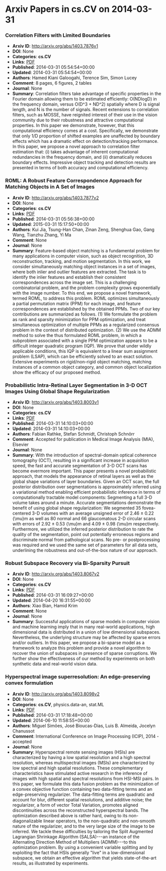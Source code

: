# Arxiv Papers in cs.CV on 2014-03-31
### Correlation Filters with Limited Boundaries
- **Arxiv ID**: http://arxiv.org/abs/1403.7876v1
- **DOI**: None
- **Categories**: **cs.CV**
- **Links**: [PDF](http://arxiv.org/pdf/1403.7876v1)
- **Published**: 2014-03-31 05:54:54+00:00
- **Updated**: 2014-03-31 05:54:54+00:00
- **Authors**: Hamed Kiani Galoogahi, Terence Sim, Simon Lucey
- **Comment**: 8 pages, 6 figures, 2 tables
- **Journal**: None
- **Summary**: Correlation filters take advantage of specific properties in the Fourier domain allowing them to be estimated efficiently: O(NDlogD) in the frequency domain, versus O(D^3 + ND^2) spatially where D is signal length, and N is the number of signals. Recent extensions to correlation filters, such as MOSSE, have reignited interest of their use in the vision community due to their robustness and attractive computational properties. In this paper we demonstrate, however, that this computational efficiency comes at a cost. Specifically, we demonstrate that only 1/D proportion of shifted examples are unaffected by boundary effects which has a dramatic effect on detection/tracking performance. In this paper, we propose a novel approach to correlation filter estimation that: (i) takes advantage of inherent computational redundancies in the frequency domain, and (ii) dramatically reduces boundary effects. Impressive object tracking and detection results are presented in terms of both accuracy and computational efficiency.



### ROML: A Robust Feature Correspondence Approach for Matching Objects in A Set of Images
- **Arxiv ID**: http://arxiv.org/abs/1403.7877v2
- **DOI**: None
- **Categories**: **cs.CV**
- **Links**: [PDF](http://arxiv.org/pdf/1403.7877v2)
- **Published**: 2014-03-31 05:56:38+00:00
- **Updated**: 2015-03-31 15:17:50+00:00
- **Authors**: Kui Jia, Tsung-Han Chan, Zinan Zeng, Shenghua Gao, Gang Wang, Tianzhu Zhang, Yi Ma
- **Comment**: None
- **Journal**: None
- **Summary**: Feature-based object matching is a fundamental problem for many applications in computer vision, such as object recognition, 3D reconstruction, tracking, and motion segmentation. In this work, we consider simultaneously matching object instances in a set of images, where both inlier and outlier features are extracted. The task is to identify the inlier features and establish their consistent correspondences across the image set. This is a challenging combinatorial problem, and the problem complexity grows exponentially with the image number. To this end, we propose a novel framework, termed ROML, to address this problem. ROML optimizes simultaneously a partial permutation matrix (PPM) for each image, and feature correspondences are established by the obtained PPMs. Two of our key contributions are summarized as follows. (1) We formulate the problem as rank and sparsity minimization for PPM optimization, and treat simultaneous optimization of multiple PPMs as a regularized consensus problem in the context of distributed optimization. (2) We use the ADMM method to solve the thus formulated ROML problem, in which a subproblem associated with a single PPM optimization appears to be a difficult integer quadratic program (IQP). We prove that under wildly applicable conditions, this IQP is equivalent to a linear sum assignment problem (LSAP), which can be efficiently solved to an exact solution. Extensive experiments on rigid/non-rigid object matching, matching instances of a common object category, and common object localization show the efficacy of our proposed method.



### Probabilistic Intra-Retinal Layer Segmentation in 3-D OCT Images Using Global Shape Regularization
- **Arxiv ID**: http://arxiv.org/abs/1403.8003v1
- **DOI**: None
- **Categories**: **cs.CV**
- **Links**: [PDF](http://arxiv.org/pdf/1403.8003v1)
- **Published**: 2014-03-31 14:10:03+00:00
- **Updated**: 2014-03-31 14:10:03+00:00
- **Authors**: Fabian Rathke, Stefan Schmidt, Christoph Schnörr
- **Comment**: Accepted for publication in Medical Image Analysis (MIA), Elsevier
- **Journal**: None
- **Summary**: With the introduction of spectral-domain optical coherence tomography (OCT), resulting in a significant increase in acquisition speed, the fast and accurate segmentation of 3-D OCT scans has become evermore important. This paper presents a novel probabilistic approach, that models the appearance of retinal layers as well as the global shape variations of layer boundaries. Given an OCT scan, the full posterior distribution over segmentations is approximately inferred using a variational method enabling efficient probabilistic inference in terms of computationally tractable model components: Segmenting a full 3-D volume takes around a minute. Accurate segmentations demonstrate the benefit of using global shape regularization: We segmented 35 fovea-centered 3-D volumes with an average unsigned error of 2.46 $\pm$ 0.22 {\mu}m as well as 80 normal and 66 glaucomatous 2-D circular scans with errors of 2.92 $\pm$ 0.53 {\mu}m and 4.09 $\pm$ 0.98 {\mu}m respectively. Furthermore, we utilized the inferred posterior distribution to rate the quality of the segmentation, point out potentially erroneous regions and discriminate normal from pathological scans. No pre- or postprocessing was required and we used the same set of parameters for all data sets, underlining the robustness and out-of-the-box nature of our approach.



### Robust Subspace Recovery via Bi-Sparsity Pursuit
- **Arxiv ID**: http://arxiv.org/abs/1403.8067v2
- **DOI**: None
- **Categories**: **cs.CV**
- **Links**: [PDF](http://arxiv.org/pdf/1403.8067v2)
- **Published**: 2014-03-31 16:09:27+00:00
- **Updated**: 2014-04-20 16:31:55+00:00
- **Authors**: Xiao Bian, Hamid Krim
- **Comment**: None
- **Journal**: None
- **Summary**: Successful applications of sparse models in computer vision and machine learning imply that in many real-world applications, high dimensional data is distributed in a union of low dimensional subspaces. Nevertheless, the underlying structure may be affected by sparse errors and/or outliers. In this paper, we propose a bi-sparse model as a framework to analyze this problem and provide a novel algorithm to recover the union of subspaces in presence of sparse corruptions. We further show the effectiveness of our method by experiments on both synthetic data and real-world vision data.



### Hyperspectral image superresolution: An edge-preserving convex formulation
- **Arxiv ID**: http://arxiv.org/abs/1403.8098v2
- **DOI**: None
- **Categories**: **cs.CV**, physics.data-an, stat.ML
- **Links**: [PDF](http://arxiv.org/pdf/1403.8098v2)
- **Published**: 2014-03-31 17:18:48+00:00
- **Updated**: 2014-06-10 11:58:55+00:00
- **Authors**: Miguel Simões, José Bioucas-Dias, Luis B. Almeida, Jocelyn Chanussot
- **Comment**: International Conference on Image Processing (ICIP), 2014 - accepted
- **Journal**: None
- **Summary**: Hyperspectral remote sensing images (HSIs) are characterized by having a low spatial resolution and a high spectral resolution, whereas multispectral images (MSIs) are characterized by low spectral and high spatial resolutions. These complementary characteristics have stimulated active research in the inference of images with high spatial and spectral resolutions from HSI-MSI pairs.   In this paper, we formulate this data fusion problem as the minimization of a convex objective function containing two data-fitting terms and an edge-preserving regularizer. The data-fitting terms are quadratic and account for blur, different spatial resolutions, and additive noise; the regularizer, a form of vector Total Variation, promotes aligned discontinuities across the reconstructed hyperspectral bands.   The optimization described above is rather hard, owing to its non-diagonalizable linear operators, to the non-quadratic and non-smooth nature of the regularizer, and to the very large size of the image to be inferred. We tackle these difficulties by tailoring the Split Augmented Lagrangian Shrinkage Algorithm (SALSA)---an instance of the Alternating Direction Method of Multipliers (ADMM)---to this optimization problem. By using a convenient variable splitting and by exploiting the fact that HSIs generally "live" in a low-dimensional subspace, we obtain an effective algorithm that yields state-of-the-art results, as illustrated by experiments.



